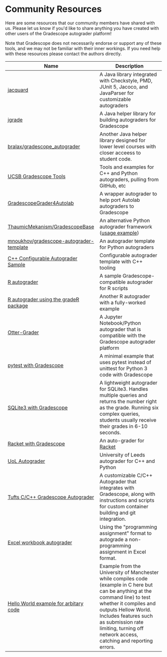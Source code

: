 # Community Resources

Here are some resources that our community members have shared with
us. Please let us know if you'd like to share anything you have
created with other users of the Gradescope autograder platform!

Note that Gradescope does not necessarily endorse or support any of
these tools, and we may not be familiar with their inner workings. If
you need help with these resources please contact the authors
directly.

Name | Description
-----| -----------
[jacquard](https://github.com/espertus/jacquard) | A Java library integrated with Checkstyle, PMD, JUnit 5, Jacoco, and JavaParser for customizable autograders
[jgrade](https://github.com/tkutche1/jgrade) | A Java helper library for building autograders for Gradescope
[bralax/gradescope_autograder](https://github.com/bralax/gradescope_autograder) | Another Java helper library designed for lower level courses with closer acceess to student code.
[UCSB Gradescope Tools](https://ucsb-gradescope-tools.github.io/) | Tools and examples for C++ and Python autograders, pulling from GitHub, etc
[GradescopeGrader4Autolab](https://github.com/xyzisinus/GradescopeGrader4Autolab) | A wrapper autograder to help port Autolab autograders to Gradescope
[ThaumicMekanism/GradescopeBase](https://github.com/ThaumicMekanism/GradescopeBase) | An alternative Python autograder framework ([usage example](https://github.com/ThaumicMekanism/GradescopeBaseAG))
[mnoukhov/gradescope-autograder-template](https://github.com/mnoukhov/gradescope-autograder-template) | An autograder template for Python autograders
[C++ Configurable Autograder Sample](https://github.com/UgiR/gradescope-autograde-cpp) | Configurable autograder template with C++ tooling
[R autograder](https://github.com/guerzh/r_autograde_gradescope) | A sample Gradescope-compatible autograder for R scripts
[R autograder using the gradeR package](https://github.com/tbrown122387/Using-gradeR-for-the-Gradescope-Autograder) | Another R autograder with a fully-worked example
[Otter-Grader](https://otter-grader.readthedocs.io/) | A Jupyter Notebook/Python autograder that is compatible with the Gradescope autograder platform
[pytest with Gradescope](https://github.com/GRudolph/autograder_samples/tree/master/python3-pytest) | A minimal example that uses pytest instead of unittest for Python 3 code with Gradescope
[SQLite3 with Gradescope](https://github.com/scotpatti/SQLiteAutograder) | A lightweight autograder for SQLite3. Handles multiple queries and returns the number right as the grade. Running six complex queries, students usually receive their grades in 6-10 seconds. 
[Racket with Gradescope](https://github.com/shriram/gradescope-racket) | An auto-grader for [Racket](https://racket-lang.org/)
[UoL Autograder](https://uol-autograder.readthedocs.io/en/latest/) | University of Leeds autograder for C++ and Python
[Tufts C/C++ Gradescope Autograder](https://gitlab.cs.tufts.edu/mrussell/gradescope-autograding) | A customizable C/C++ Autograder that integrates with Gradescope, along with instructions and scripts for custom container building and git integration.
[Excel workbook autograder](https://github.com/roleohibachi/excel-autograder) | Using the "programming assignment" format to autograde a non-programming assignment in Excel format.
[Hello World example for arbitary code]([https://github.com/roleohibachi/excel-autograder](https://github.com/ALEX-CASSON-LAB/gradescope_c_helloworld)) | Example from the University of Manchester while compiles code (example in C here but can be anything at the command line) to test whether it compiles and outputs Hellow World. Includes features such as submission rate limiting, turning off network access, catching and reporting errors.  
